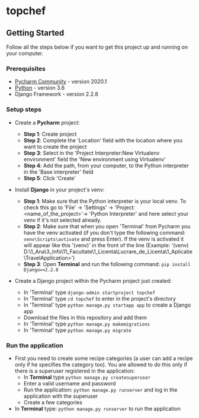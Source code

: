 # topchef


## Getting Started

Follow all the steps below if you want to get this project up and running on your computer.

### Prerequisites

* [Pycharm Community](https://www.jetbrains.com/pycharm/) - version 2020.1
* [Python](https://www.python.org/downloads/release/python-360/) - version 3.6
* Django Framework - version 2.2.8

### Setup steps

* Create a <strong>Pycharm</strong> project:
  * <strong>Step 1</strong>: Create project
  * <strong>Step 2</strong>: Complete the 'Location' field with the location where you want to create the project
  * <strong>Step 3</strong>: Select in the 'Project Interpreter:New Virtualenv environment' field the 'New environment using Virtualenv'
  * <strong>Step 4</strong>: Add the path, from your computer, to the Python interpreter in the 'Base interpreter' field
  * <strong>Step 5</strong>: Click 'Create'

* Install <strong>Django</strong> in your project's venv:
  * <strong>Step 1</strong>: Make sure that the Python interpreter is your local venv. To check this go to 'File' -> 'Settings' -> 'Project: <name_of_the_project>'-> 'Python Interpreter' and here select your venv if it's not selected already.
  * <strong>Step 2</strong>: Make sure that when you open 'Terminal' from Pycharm you have the venv activated (if you don't type the following command: `venv\Scripts\avtivate` and press Enter). If the venv is activated it will appear like this '(venv)' in the front of the line (Example: '(venv) D:\1_Ana\3_Info\11_Facultate\1_Licenta\Lucrare_de_Licenta\1_Aplicatie\TravelApplication>')
  * <strong>Step 3</strong>: Open <strong>Terminal</strong> and run the following command: `pip install Django==2.2.8`
 
* Create a Django project within the Pycharm project just created:
  * In 'Terminal' type `django-admin startproject topchef`
  * In 'Terminal' type `cd topchef` to enter in the project's directory
  * In 'Terminal' type `python manage.py startapp app` to create a Django app
  * Download the files in this repository and add them
  * In 'Terminal' type `python manage.py makemigrations`
  * In 'Terminal' type `python manage.py migrate`
  
### Run the application

* First you need to create some recipe categories (a user can add a recipe only if he specifies the category too). You are allowed to do this only if there is a superuser registered in the application:
  * In <strong>Terminal</strong> type `python manage.py createsuperuser`
  * Enter a valid username and password
  * Run the application: `python manage.py runserver` and log in the application with the superuser
  * Create a few categories
* In <strong>Terminal</strong> type: `python manage.py runserver` to run the application
